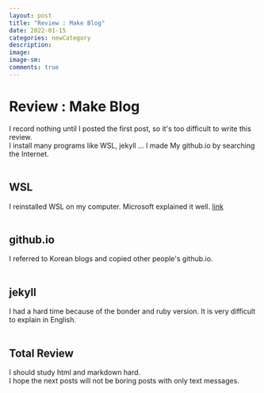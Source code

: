 ```yaml
---
layout: post
title: "Review : Make Blog"
date: 2022-01-15
categories: newCategory
description: 
image: 
image-sm:
comments: true
---
```


# Review : Make Blog
I record nothing until I posted the first post, so it's too difficult to write this review.<br>
I install many programs like WSL, jekyll ... I made My github.io by searching the Internet.<br>
<br>

## WSL
I reinstalled WSL on my computer. Microsoft explained it well. [link](https://docs.microsoft.com/ko-kr/windows/wsl/)<br>
<br>

## github.io
I referred to Korean blogs and copied other people's github.io.<br>
<br>

## jekyll
I had a hard time because of the bonder and ruby version. It is very difficult to explain in English.<br>
<br>

## Total Review
I should study html and markdown hard.<br>
I hope the next posts will not be boring posts with only text messages.<br>
